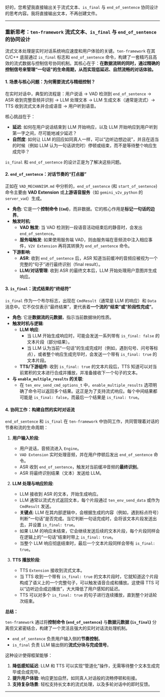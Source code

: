 好的，您希望我直接输出关于流式文本、`is_final` 与 `end_of_sentence` 协同设计的思考内容。我将直接输出文本，不再创建文件。

---

### **重新思考：`ten-framework` 流式文本、`is_final` 与 `end_of_sentence` 的协同设计**

流式文本处理是实时对话系统响应速度和用户体验的关键。`ten-framework` 在其 C/C++ 底层通过 `is_final` 标志和 `end_of_sentence` 命令，构建了一套精巧且高效的流式数据与控制信号协同机制。其核心在于：**在数据流转的同时，通过精确的控制信号来管理“一句话”的生命周期，从而实现低延迟、自然流畅的对话体验。**

#### **1. 场景与核心问题：为何需要流式与精细控制？**

在实时对话中，典型的流程是：用户说话 -> VAD 检测到 `end_of_sentence` -> ASR 收到完整音频并识别 -> LLM 处理文本 -> LLM 生成文本（通常是流式）-> TTS 收到流式文本并合成语音 -> 用户听到语音。

核心挑战在于：

- **延迟**: 如何在用户说话结束到 LLM 开始响应，以及 LLM 开始响应到用户听到第一字之间，尽可能地减少延迟？
- **自然度**: 如何让 LLM 的回应如同真人一样，可以“边听边想边说”，并且在适当的时候（例如 LLM 认为一句话讲完时）停顿或结束，而不是等待整个响应生成完毕？

`is_final` 和 `end_of_sentence` 的设计正是为了解决这些问题。

#### **2. `end_of_sentence`：对话节奏的“打点器”**

正如在 `VAD_MECHANISM.md` 中分析的，`end_of_sentence` (和 `start_of_sentence`) 命令主要由 **VAD Extension** 或**上游语音服务**（如 `gemini_v2v_python` 的 `server_vad`）生成。

- **角色**: 它是一个**控制命令 (`Cmd`)**，而非数据。它的核心作用是**标记一句话的边界**。
- **触发时机**:
  - **VAD 触发**: 当 VAD 检测到一段语音活动结束后的静音时，会发出 `end_of_sentence`。
  - **服务端触发**: 如果使用服务端 VAD，则由服务端在音频流中注入相应事件，`V2V Extension` 再将其转换为 `end_of_sentence` 命令。
- **下游影响**:
  - **ASR**: 收到 `end_of_sentence` 后，ASR 知道当前缓冲的音频应被视为一个完整的“句子”进行最终识别（final result）。
  - **LLM/对话管理**: 收到 ASR 的最终文本后，LLM 开始处理用户意图并生成响应。

#### **3. `is_final`：流式结果的“终结符”**

`is_final` 作为一个布尔标志，出现在 `CmdResult`（通常是 LLM 的响应）和 `Data` 消息中。它不仅仅表示“最终结果”，更代表着**一个流的“结束”或“阶段性完成”**。

- **角色**: 它是**数据流的元数据**，指示当前数据块的性质。
- **触发时机与逻辑**:
  - **LLM 响应**:
    - 当 LLM 开始生成响应时，可能会发送一系列带有 `is_final: false` 的文本片段（部分结果）。
    - 当 LLM 认为当前“一句话”的生成完成时（例如，遇到句号、问号等标点），或者整个响应生成完毕时，会发送一个带有 `is_final: true` 的文本片段。
  - **TTS/下游组件**: 收到 `is_final: true` 的文本片段后，TTS 知道可以对当前累积的文本进行合成并播放，并准备接收下一个句子的文本。
- **与 `enable_multiple_results` 的关联**:
  - 在 `ten_env_send_cmd_options_t` 中，`enable_multiple_results` 选项明确了命令可以返回多个结果。这正是为了支持流式响应。每个中间结果都可能是 `is_final: false`，而最后一个结果是 `is_final: true`。

#### **4. 协同工作：构建自然的实时对话流**

`end_of_sentence` 和 `is_final` 在 `ten-framework` 中协同工作，共同管理着对话的节奏和流的生命周期：

1.  **用户输入阶段**:
    - 用户说话，音频流进入 `Engine`。
    - `VAD Extension` 实时处理音频，并在用户停顿后发出 `end_of_sentence` 命令。
    - ASR 收到 `end_of_sentence`，触发对当前缓冲音频的**最终识别**。
    - ASR 将最终识别结果（文本）发送给 LLM。

2.  **LLM 处理与响应阶段**:
    - LLM 接收到 ASR 的文本，开始生成响应。
    - LLM 通常以流式方式返回文本，每个片段通过 `ten_env_send_data` 或作为 `CmdResult` 发送。
    - **关键点**: LLM 在其内部逻辑中，会根据生成的内容（例如，遇到标点符号）判断“一句话”是否完成。当它判断一句话完成时，会将该文本片段发送出去，并设置 `is_final: true`。
    - 如果 LLM 的响应未结束，它会继续发送后续的文本片段，每个片段同样会在逻辑上的“一句话”结束时带上 `is_final: true`。
    - 当整个 LLM 响应彻底结束时，最后一个文本片段同样会带有 `is_final: true`。

3.  **TTS 播放阶段**:
    - TTS `Extension` 接收到流式文本。
    - 当 TTS 收到一个带有 `is_final: true` 的文本片段时，它就知道这个片段构成了语义上的一个完整句子，可以触发语音合成和播放。这使得 TTS 可以“边听边合成边播放”，大大降低了用户感知的延迟。
    - TTS 可以对多个 `is_final: true` 的句子进行连续播放，直到整个对话轮次结束。

**总结：**

`ten-framework` 通过将**控制命令 (`end_of_sentence`)** 与**数据元数据 (`is_final`)** 分离但又紧密结合，构建了一个灵活且强大的实时对话流处理机制。

- `end_of_sentence` 负责用户输入侧的**节奏控制**。
- `is_final` 负责 LLM 输出侧的**流式分块与完成信号**。

这种设计使得框架能够：

1.  **降低感知延迟**: LLM 和 TTS 可以实现“管道化”操作，无需等待整个文本生成完毕或合成完毕。
2.  **提升用户体验**: 响应更加自然，如同真人对话般的流畅停顿和衔接。
3.  **支持复杂场景**: 轻松支持长文本的流式处理，以及多轮对话中的即时反馈。

---
